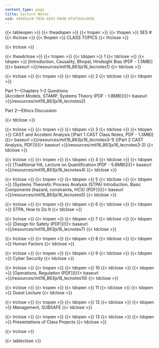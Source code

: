 ```yaml
---
content_type: page
title: Lecture Notes
uid: a9445a19-782b-4241-b9d8-4faf5b3cd456
---
```


{{< tableopen >}}
{{< theadopen >}}
{{< tropen >}}
{{< thopen >}}
SES #
{{< thclose >}}
{{< thopen >}}
CLASS TOPICS
{{< thclose >}}

{{< trclose >}}

{{< theadclose >}}
{{< tropen >}}
{{< tdopen >}}
1
{{< tdclose >}}
{{< tdopen >}}
[Introduction, Causality, Bhopal, Hindsight Bias (PDF - 1.5MB)]({{< baseurl >}}/resources/mit16_863js16_lecnotes1)
{{< tdclose >}}

{{< trclose >}}
{{< tropen >}}
{{< tdopen >}}
2
{{< tdclose >}}
{{< tdopen >}}


Part 1—Chapters 1–2 Questions  
[Accident Models, STAMP, Systems Theory (PDF - 1.8MB)]({{< baseurl >}}/resources/mit16_863js16_lecnotes2)

Part 2—Ethics Discussion


{{< tdclose >}}

{{< trclose >}}
{{< tropen >}}
{{< tdopen >}}
3
{{< tdclose >}}
{{< tdopen >}}
CAST and Accident Analysis [(Part 1 CAST Class Notes, PDF - 1.3MB)]({{< baseurl >}}/resources/mit16_863js16_lecnotes3-1) [(Part 2 CAST Analysis, PDF)]({{< baseurl >}}/resources/mit16_863js16_lecnotes3-2)
{{< tdclose >}}

{{< trclose >}}
{{< tropen >}}
{{< tdopen >}}
4
{{< tdclose >}}
{{< tdopen >}}
[Traditional HA, Lecture on Quantification (PDF - 5.6MB)]({{< baseurl >}}/resources/mit16_863js16_lecnotes4)
{{< tdclose >}}

{{< trclose >}}
{{< tropen >}}
{{< tdopen >}}
5
{{< tdclose >}}
{{< tdopen >}}
[Systems Theoretic Process Analysis (STPA) Introduction, Basic Components (hazard, constraints, HCS) (PDF)]({{< baseurl >}}/resources/mit16_863js16_lecnotes5)
{{< tdclose >}}

{{< trclose >}}
{{< tropen >}}
{{< tdopen >}}
6
{{< tdclose >}}
{{< tdopen >}}
STPA, How to Do It
{{< tdclose >}}

{{< trclose >}}
{{< tropen >}}
{{< tdopen >}}
7
{{< tdclose >}}
{{< tdopen >}}
[Design for Safety (PDF)]({{< baseurl >}}/resources/mit16_863js16_lecnotes7)
{{< tdclose >}}

{{< trclose >}}
{{< tropen >}}
{{< tdopen >}}
8
{{< tdclose >}}
{{< tdopen >}}
Human Factors
{{< tdclose >}}

{{< trclose >}}
{{< tropen >}}
{{< tdopen >}}
9
{{< tdclose >}}
{{< tdopen >}}
Cyber Security
{{< tdclose >}}

{{< trclose >}}
{{< tropen >}}
{{< tdopen >}}
10
{{< tdclose >}}
{{< tdopen >}}
[Operations, Regulation (PDF)]({{< baseurl >}}/resources/mit16_863js16_lecnotes10)
{{< tdclose >}}

{{< trclose >}}
{{< tropen >}}
{{< tdopen >}}
11
{{< tdclose >}}
{{< tdopen >}}
Guest Lecture
{{< tdclose >}}

{{< trclose >}}
{{< tropen >}}
{{< tdopen >}}
12
{{< tdclose >}}
{{< tdopen >}}
Management, SUBSAFE
{{< tdclose >}}

{{< trclose >}}
{{< tropen >}}
{{< tdopen >}}
13
{{< tdclose >}}
{{< tdopen >}}
Presentations of Class Projects
{{< tdclose >}}

{{< trclose >}}

{{< tableclose >}}